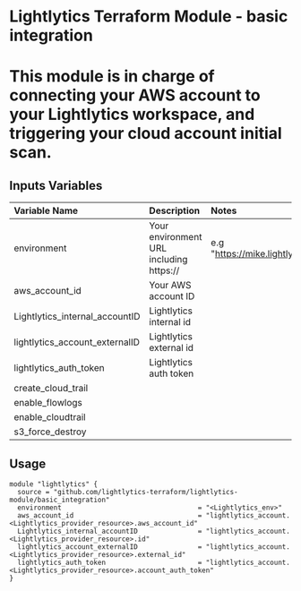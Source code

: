 Lightlytics Terraform Module - basic integration
===========
This module is in charge of connecting your AWS account to your Lightlytics workspace, and triggering your cloud account initial scan.
===========


Inputs Variables
-----------------
| Variable Name                     | Description                             | Notes                                                                        | Required? | Default |
| :-------------------------------- | :-------------------------------------  | :----------------------------------------------------------------------------|:----------|:--------|
| environment                       | Your environment URL including https:// | e.g "https://mike.lightlytics.com"                                           | Yes       | `null`  |
| aws_account_id                    | Your AWS account ID                     |                                                                              | Yes       | `null`  |
| Lightlytics_internal_accountID    | Lightlytics internal id                 |                                                                              | Yes       | `null`  |
| lightlytics_account_externalID    | Lightlytics external id                 |                                                                              | Yes       | `null`  |
| lightlytics_auth_token            | Lightlytics auth token                  |                                                                              | Yes       | `null`  | 
| create_cloud_trail                |                                         |                                                                              | No        | `false` |
| enable_flowlogs                   |                                         |                                                                              | No        | `true`  |
| enable_cloudtrail                 |                                         |                                                                              | No        | `true`  |
| s3_force_destroy                  |                                         |                                                                              | No        | `true`  |


Usage
-----

```hcl
module "lightlytics" {
  source = "github.com/lightlytics-terraform/lightlytics-module/basic_integration"
  environment                                  = "<Lightlytics_env>"
  aws_account_id                               = "lightlytics_account.<Lightlytics_provider_resource>.aws_account_id"
  Lightlytics_internal_accountID               = "lightlytics_account.<Lightlytics_provider_resource>.id"
  lightlytics_account_externalID               = "lightlytics_account.<Lightlytics_provider_resource>.external_id"
  lightlytics_auth_token                       = "lightlytics_account.<Lightlytics_provider_resource>.account_auth_token"
}
```
